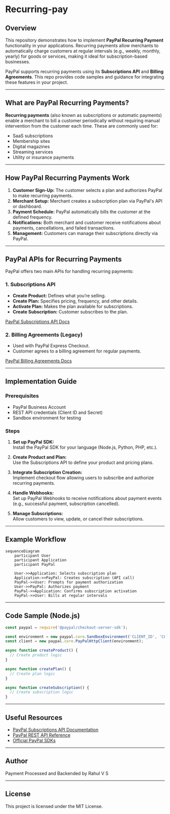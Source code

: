 # Recurring-pay

## Overview

This repository demonstrates how to implement **PayPal Recurring Payment** functionality in your applications. Recurring payments allow merchants to automatically charge customers at regular intervals (e.g., weekly, monthly, yearly) for goods or services, making it ideal for subscription-based businesses.

PayPal supports recurring payments using its **Subscriptions API** and **Billing Agreements**. This repo provides code samples and guidance for integrating these features in your project.

---

## What are PayPal Recurring Payments?

**Recurring payments** (also known as subscriptions or automatic payments) enable a merchant to bill a customer periodically without requiring manual intervention from the customer each time. These are commonly used for:

- SaaS subscriptions
- Membership sites
- Digital magazines
- Streaming services
- Utility or insurance payments

---

## How PayPal Recurring Payments Work

1. **Customer Sign-Up:** The customer selects a plan and authorizes PayPal to make recurring payments.
2. **Merchant Setup:** Merchant creates a subscription plan via PayPal's API or dashboard.
3. **Payment Schedule:** PayPal automatically bills the customer at the defined frequency.
4. **Notifications:** Both merchant and customer receive notifications about payments, cancellations, and failed transactions.
5. **Management:** Customers can manage their subscriptions directly via PayPal.

---

## PayPal APIs for Recurring Payments

PayPal offers two main APIs for handling recurring payments:

### 1. Subscriptions API

- **Create Product:** Defines what you’re selling.
- **Create Plan:** Specifies pricing, frequency, and other details.
- **Activate Plan:** Makes the plan available for subscriptions.
- **Create Subscription:** Customer subscribes to the plan.

[PayPal Subscriptions API Docs](https://developer.paypal.com/docs/subscriptions/)

### 2. Billing Agreements (Legacy)

- Used with PayPal Express Checkout.
- Customer agrees to a billing agreement for regular payments.

[PayPal Billing Agreements Docs](https://developer.paypal.com/docs/archive/express-checkout/integration-guide/ECRecurringPayments/)

---

## Implementation Guide

### Prerequisites

- PayPal Business Account
- REST API credentials (Client ID and Secret)
- Sandbox environment for testing

### Steps

1. **Set up PayPal SDK:**  
   Install the PayPal SDK for your language (Node.js, Python, PHP, etc.).

2. **Create Product and Plan:**  
   Use the Subscriptions API to define your product and pricing plans.

3. **Integrate Subscription Creation:**  
   Implement checkout flow allowing users to subscribe and authorize recurring payments.

4. **Handle Webhooks:**  
   Set up PayPal Webhooks to receive notifications about payment events (e.g., successful payment, subscription cancelled).

5. **Manage Subscriptions:**  
   Allow customers to view, update, or cancel their subscriptions.

---

## Example Workflow

```mermaid
sequenceDiagram
    participant User
    participant Application
    participant PayPal

    User->>Application: Selects subscription plan
    Application->>PayPal: Creates subscription (API call)
    PayPal->>User: Prompts for payment authorization
    User->>PayPal: Authorizes payment
    PayPal->>Application: Confirms subscription activation
    PayPal->>User: Bills at regular intervals
```

---

## Code Sample (Node.js)

```js
const paypal = require('@paypal/checkout-server-sdk');

const environment = new paypal.core.SandboxEnvironment('CLIENT_ID', 'CLIENT_SECRET');
const client = new paypal.core.PayPalHttpClient(environment);

async function createProduct() {
  // Create product logic
}

async function createPlan() {
  // Create plan logic
}

async function createSubscription() {
  // Create subscription logic
}
```

---

## Useful Resources

- [PayPal Subscriptions API Documentation](https://developer.paypal.com/docs/subscriptions/)
- [PayPal REST API Reference](https://developer.paypal.com/docs/api/overview/)
- [Official PayPal SDKs](https://developer.paypal.com/docs/api/rest-sdks/)

---

## Author

Payment Processed and Backended by Rahul V S



---

## License

This project is licensed under the MIT License.
